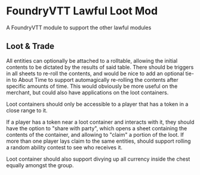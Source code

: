 # FoundryVTT Lawful Loot Mod
A FoundryVTT module to support the other lawful modules

## Loot & Trade

All entities can optionally be attached to a rolltable, allowing the initial contents to be dictated
by the results of said table. There should be triggers in all sheets to re-roll the contents, and
would be nice to add an optional tie-in to About Time to support automagically re-rolling the contents
after specific amounts of time. This would obviously be more useful on the merchant, but could also have
applications on the loot containers.

Loot containers should only be accessible to a player that has a token in a close range to it.

If a player has a token near a loot container and interacts with it, they should have the option
to "share with party", which opens a sheet containing the contents of the container, and allowing
to "claim" a portion of the loot. If more than one player lays claim to the same entities, should
support rolling a random ability contest to see who receives it.

Loot container should also support divying up all currency inside the chest equally amongst the group.
